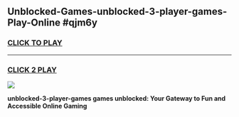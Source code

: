 
## Unblocked-Games-unblocked-3-player-games-Play-Online #qjm6y
<h3>
<a href="https://news.freeplayer.one?title=unblocked-3-player-games&ref=3">CLICK TO PLAY</a></h3>
<hr>

<h3>
<a href="https://news.freeplayer.one?title=unblocked-3-player-games&ref=3">CLICK 2 PLAY</a>
  
</h3>

<a href="https://news.freeplayer.one?title=unblocked-3-player-games&ref=3"><img src="https://clearcache.store/games.png"></a>


**unblocked-3-player-games games unblocked: Your Gateway to Fun and Accessible Online Gaming**
